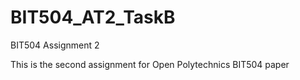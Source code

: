 # BIT504_AT2_TaskB
BIT504 Assignment 2

This is the second assignment for Open Polytechnics BIT504 paper
